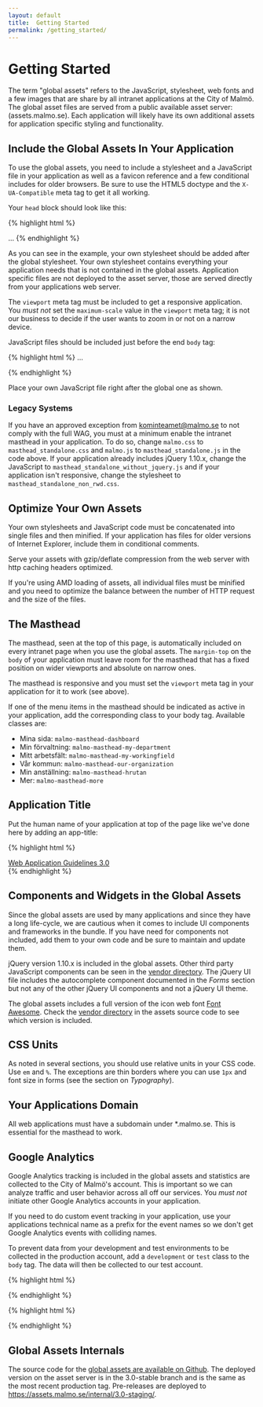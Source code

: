 ```yaml
---
layout: default
title:  Getting Started
permalink: /getting_started/
---
```


# Getting Started

The term "global assets" refers to the JavaScript, stylesheet, web fonts and a few images that are share by all intranet applications at the City of Malmö. The global asset files are served from a public available asset server: (assets.malmo.se). Each application will likely have its own additional assets for application specific styling and functionality.

## Include the Global Assets In Your Application
To use the global assets, you need to include a stylesheet and a JavaScript file in your application as well as a favicon reference and a few conditional includes for older browsers. Be sure to use the HTML5 doctype and the `X-UA-Compatible` meta tag to get it all working.

Your `head` block should look like this:

{% highlight html %}
<!DOCTYPE html>
<html>
  <head>
    <meta charset='utf-8'/>
    <meta content='width=device-width, initial-scale=1.0' name='viewport'/>
    <meta content='IE=edge' http-equiv='X-UA-Compatible'/>
    <title>Your Applications Title</title>
    <!--[if lte IE 8]><script src='//assets.malmo.se/internal/3.0/html5shiv-printshiv.js' type='text/javascript'></script><![endif]-->
    <link href='//assets.malmo.se/internal/3.0/malmo.css' media='all' rel='stylesheet' type='text/css'/>
    <!--[if lte IE 7]><link href='//assets.malmo.se/internal/3.0/legacy/ie7.css' media='all' rel='stylesheet' type='text/css'/><![endif]-->
    <link rel='stylesheet' href='/your_own_stylesheet.css'>
    <link rel='icon' type='image/x-icon' href='//assets.malmo.se/internal/3.0/favicon.ico'/>
  </head>
  <body>
    ...
{% endhighlight %}

As you can see in the example, your own stylesheet should be added after the global stylesheet. Your own stylesheet contains everything your application needs that is not contained in the global assets. Application specific files are not deployed to the asset server, those are served directly from your applications web server.

The `viewport` meta tag must be included to get a responsive application. You *must not* set the `maximum-scale` value in the `viewport` meta tag; it is not our business to decide if the user wants to zoom in or not on a narrow device.

JavaScript files should be included just before the end `body` tag:

{% highlight html %}
    ...
    <script src='//assets.malmo.se/internal/3.0/malmo.js'></script>
    <script src='/your_own_javascript.js'></script>
  </body>
</html>
{% endhighlight %}

Place your own JavaScript file right after the global one as shown.

### Legacy Systems
If you have an approved exception from kominteamet@malmo.se to not comply with the full WAG, you must at a minimum enable the intranet masthead in your application. To do so, change `malmo.css` to `masthead_standalone.css` and `malmo.js` to `masthead_standalone.js` in the code above. If your application already includes jQuery 1.10.x, change the JavaScript to `masthead_standalone_without_jquery.js` and if your application isn't responsive, change the stylesheet to `masthead_standalone_non_rwd.css`.

## Optimize Your Own Assets
Your own stylesheets and JavaScript code must be concatenated into single files and then minified. If your application has files for older versions of Internet Explorer, include them in conditional comments.

Serve your assets with gzip/deflate compression from the web server with http caching headers optimized.

If you're using AMD loading of assets, all individual files must be minified and you need to optimize the balance between the number of HTTP request and the size of the files.

## The Masthead
The masthead, seen at the top of this page, is automatically included on every intranet page when you use the global assets. The `margin-top` on the `body` of your application must leave room for the masthead that has a fixed position on wider viewports and absolute on narrow ones.

The masthead is responsive and you must set the `viewport` meta tag in your application for it to work (see above).

If one of the menu items in the masthead should be indicated as active in your application, add the corresponding class to your body tag. Available classes are:

* Mina sida: `malmo-masthead-dashboard`
* Min förvaltning: `malmo-masthead-my-department`
* Mitt arbetsfält: `malmo-masthead-my-workingfield`
* Vår kommun: `malmo-masthead-our-organization`
* Min anställning: `malmo-masthead-hrutan`
* Mer: `malmo-masthead-more`

## Application Title
Put the human name of your application at top of the page like we've done here by adding an app-title:

{% highlight html %}
<div class='app-title'><a href='/'>Web Application Guidelines 3.0</a></div>
{% endhighlight %}

## Components and Widgets in the Global Assets
Since the global assets are used by many applications and since they have a long life-cycle, we are cautious when it comes to include UI components and frameworks in the bundle. If you have need for components not included, add them to your own code and be sure to maintain and update them.

jQuery version 1.10.x is included in the global assets. Other third party JavaScript components can be seen in the [vendor directory](https://github.com/malmostad/intranet-assets/tree/master/vendor/assets/). The jQuery UI file includes the autocomplete component documented in the *Forms* section but not any of the other jQuery UI components and not a jQuery UI theme.

The global assets includes a full version of the icon web font [Font Awesome](http://fontawesome.io/). Check the [vendor directory](https://github.com/malmostad/intranet-assets/tree/master/vendor/assets/stylesheets) in the assets source code to see which version is included.

## CSS Units
As noted in several sections, you should use relative units in your CSS code. Use `em` and `%`. The exceptions are thin borders where you can use `1px` and font size in forms (see the section on *Typography*).

## Your Applications Domain
All web applications must have a subdomain under *.malmo.se. This is essential for the masthead to work.

## Google Analytics
Google Analytics tracking is included in the global assets and statistics are collected to the City of Malmö's account. This is important so we can analyze traffic and user behavior across all off our services. You *must not* initiate other Google Analytics accounts in your application.

If you need to do custom event tracking in your application, use your applications technical name as a prefix for the event names so we don't get Google Analytics events with colliding names.

To prevent data from your development and test environments to be collected in the production account, add a `development` or `test` class to the `body` tag. The data will then be collected to our test account.

{% highlight html %}
<body class='development'>
{% endhighlight %}

{% highlight html %}
<body class='test'>
{% endhighlight %}

## Global Assets Internals
The source code for the [global assets are available on Github](https://github.com/malmostad/intranet-assets). The deployed version on the asset server is in the 3.0-stable branch and is the same as the most recent production tag. Pre-releases are deployed to https://assets.malmo.se/internal/3.0-staging/.
